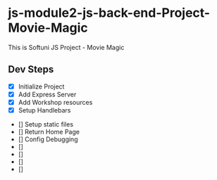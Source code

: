 # js-module2-js-back-end-Project-Movie-Magic
This is Softuni JS Project - Movie Magic

## Dev Steps

- [X] Initialize Project
- [X] Add Express Server
- [X] Add Workshop resources
- [X] Setup Handlebars
- [] Setup static files
- [] Return Home Page
- [] Config Debugging
- [] 
- [] 
- [] 
- [] 



